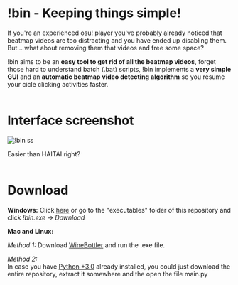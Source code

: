 # !bin - Keeping things simple!

If you're an experienced osu! player you've probably already noticed that beatmap videos are too distracting 
and you have ended up disabling them. 
But... what about removing them that videos and free some space?

!bin aims to be an __easy tool to get rid of all the beatmap videos__, forget those hard to understand batch (.bat) scripts, !bin implements a __very simple GUI__ and an __automatic beatmap video detecting algorithm__ so you resume your cicle clicking activities faster.
<br/>
<br/>
# Interface screenshot
![!bin ss](https://i.imgur.com/xeKsiqQ.png)

Easier than HAITAI right?
<br/>
<br/>
# Download


__Windows:__
  Click [here](https://github.com/Axyss/-bin/raw/master/executables/!bin.exe) or go to the "executables" folder of this repository and click _!bin.exe -> Download_

__Mac and Linux:__

  _*Method 1:*_
    Download [WineBottler](http://winebottler.kronenberg.org/) and run the .exe file.
    
  _*Method 2:*_<br/>
    In case you have [Python +3.0](https://www.python.org/downloads/) already installed, you could just download the entire repository, extract it somewhere and the open the       file main.py
    
